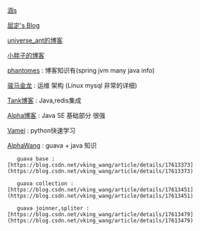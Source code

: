 
[涵s](http://www.cnblogs.com/han-1034683568)

[屈定's Blog](https://mrdear.cn/)

[universe_ant的博客](https://blog.csdn.net/universe_ant)

[小胖子的博客](https://blog.csdn.net/ying_xu)

[phantomes](https://blog.csdn.net/phantomes)   :  博客知识有(spring jvm many java info)

[骏马金龙](https://www.cnblogs.com/f-ck-need-u/)  :  运维 架构 (Linux mysql  非常的详细)

[Tank博客](http://www.cnblogs.com/tankaixiong/)  :  Java,redis集成

[Alpha博客](https://blog.csdn.net/vking_wang)  :  Java SE 基础部分 很强

[Vamei](http://www.cnblogs.com/vamei/) :  python快速学习

[AlphaWang](https://blog.csdn.net/vking_wang)  :  guava +  java 知识
       
       guava base : [https://blog.csdn.net/vking_wang/article/details/17613373](https://blog.csdn.net/vking_wang/article/details/17613373)
      
       guava collection : [https://blog.csdn.net/vking_wang/article/details/17613451](https://blog.csdn.net/vking_wang/article/details/17613451)
       
       guava joinner,spliter : [https://blog.csdn.net/vking_wang/article/details/17613479](https://blog.csdn.net/vking_wang/article/details/17613479)
